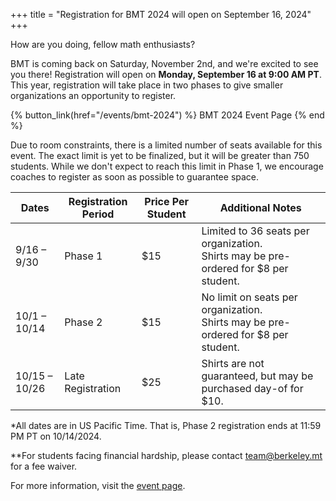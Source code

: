 +++
title = "Registration for BMT 2024 will open on September 16, 2024"
+++

How are you doing, fellow math enthusiasts?

BMT is coming back on Saturday, November 2nd, and we're excited to see you
there! Registration will open on **Monday, September 16 at 9:00 AM PT**. This
year, registration will take place in two phases to give smaller organizations
an opportunity to register.

{% button_link(href="/events/bmt-2024") %}
BMT 2024 Event Page
{% end %}

Due to room constraints, there is a limited number of seats available for this
event. The exact limit is yet to be finalized, but it will be greater than 750
students. While we don't expect to reach this limit in Phase 1, we encourage
coaches to register as soon as possible to guarantee space.

| Dates         | Registration Period | Price Per Student | Additional Notes                                                                       |
| ------------- | ------------------- | ----------------- | -------------------------------------------------------------------------------------- |
| 9/16 – 9/30   | Phase 1             | $15               | Limited to 36 seats per organization.<br>Shirts may be pre-ordered for $8 per student. |
| 10/1 – 10/14  | Phase 2             | $15               | No limit on seats per organization.<br>Shirts may be pre-ordered for $8 per student.   |
| 10/15 – 10/26 | Late Registration   | $25               | Shirts are not guaranteed, but may be purchased day-of for $10.                        |

\*All dates are in US Pacific Time. That is, Phase 2 registration ends at 11:59
PM PT on 10/14/2024.

\*\*For students facing financial hardship, please contact <team@berkeley.mt>
for a fee waiver.

For more information, visit the [event page](/events/bmt-2024).
